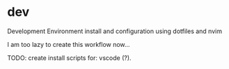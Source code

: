 # dev

Development Environment install and configuration using dotfiles and nvim

I am too lazy to create this workflow now...

TODO: create install scripts for: vscode (?).
